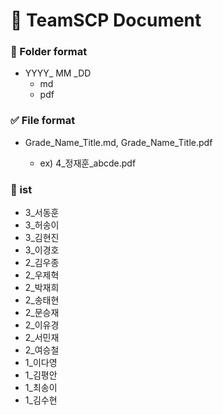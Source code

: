 
# :ledger: TeamSCP Document

### :file_folder: Folder format

- YYYY_ MM _DD
  - md
  - pdf

### :white_check_mark: File format

- Grade_Name_Title.md, Grade_Name_Title.pdf

  - ex) 4_정재훈_abcde.pdf
 
### :pushpin: ist
- 3_서동훈
- 3_허송이
- 3_김현진
- 3_이경호
- 2_김우종
- 2_우제혁
- 2_박재희
- 2_송태현
- 2_문승재
- 2_이유경
- 2_서민재
- 2_여승철
- 1_이다영
- 1_김평안
- 1_최송이
- 1_김수현
